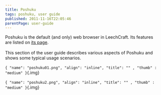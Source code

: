 ```yaml
---
title: Poshuku
tags: poshuku, user guide
published: 2011-11-16T22:05:46
parentPage: user-guide
---
```


Poshuku is the default (and only) web browser in LeechCraft. Its
features are listed on [its page](/plugins-poshuku).\
\
This section of the user guide describes various aspects of Poshuku and
shows some typical usage scenarios.\
\
`{ "name": "poshuku01.png", "align": "inline", "title": "" , "thumb" : "medium" }`{.img}\
\
`{ "name": "poshuku2.png", "align": "inline", "title": "" , "thumb" : "medium" }`{.img}

